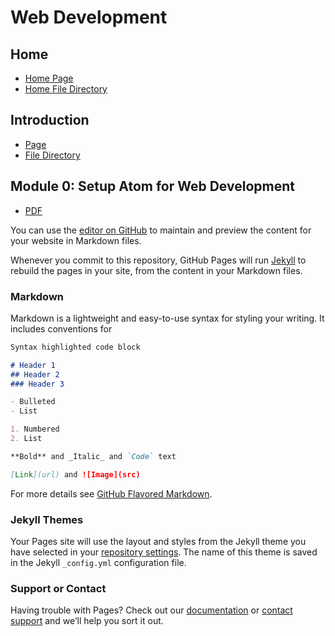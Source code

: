 # Web Development

## Home
- [Home Page](https://googlefir2017.github.io/)
- [Home File Directory](https://github.com/GoogleFIR2017)

## Introduction
- [Page](https://googlefir2017.github.io/WebDevelopment/)
- [File Directory](https://github.com/GoogleFIR2017/WebDevelopment/)


## Module 0: Setup Atom for Web Development
- [PDF](https://github.com/GoogleFIR2017/WebDevelopment/blob/master/Module0-SetupAtom.pdf)



You can use the [editor on GitHub](https://github.com/GoogleFIR2017/WebDevelopment/edit/gh-pages/README.md) to maintain and preview the content for your website in Markdown files.

Whenever you commit to this repository, GitHub Pages will run [Jekyll](https://jekyllrb.com/) to rebuild the pages in your site, from the content in your Markdown files.

### Markdown

Markdown is a lightweight and easy-to-use syntax for styling your writing. It includes conventions for

```markdown
Syntax highlighted code block

# Header 1
## Header 2
### Header 3

- Bulleted
- List

1. Numbered
2. List

**Bold** and _Italic_ and `Code` text

[Link](url) and ![Image](src)
```

For more details see [GitHub Flavored Markdown](https://guides.github.com/features/mastering-markdown/).

### Jekyll Themes

Your Pages site will use the layout and styles from the Jekyll theme you have selected in your [repository settings](https://github.com/GoogleFIR2017/WebDevelopment/settings). The name of this theme is saved in the Jekyll `_config.yml` configuration file.

### Support or Contact

Having trouble with Pages? Check out our [documentation](https://help.github.com/categories/github-pages-basics/) or [contact support](https://github.com/contact) and we’ll help you sort it out.
